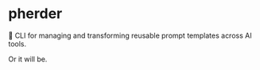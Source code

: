 # pherder

🧠 CLI for managing and transforming reusable prompt templates across AI tools.

Or it will be.
